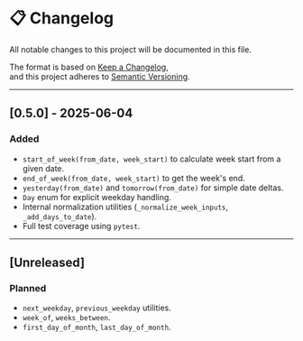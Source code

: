 # 📋 Changelog

All notable changes to this project will be documented in this file.

The format is based on [Keep a Changelog](https://keepachangelog.com/en/1.0.0/),  
and this project adheres to [Semantic Versioning](https://semver.org/).

---

## [0.5.0] - 2025-06-04

### Added
- `start_of_week(from_date, week_start)` to calculate week start from a given date.
- `end_of_week(from_date, week_start)` to get the week's end.
- `yesterday(from_date)` and `tomorrow(from_date)` for simple date deltas.
- `Day` enum for explicit weekday handling.
- Internal normalization utilities (`_normalize_week_inputs`, `_add_days_to_date`).
- Full test coverage using `pytest`.

---

## [Unreleased]

### Planned
- `next_weekday`, `previous_weekday` utilities.
- `week_of`, `weeks_between`.
- `first_day_of_month`, `last_day_of_month`.